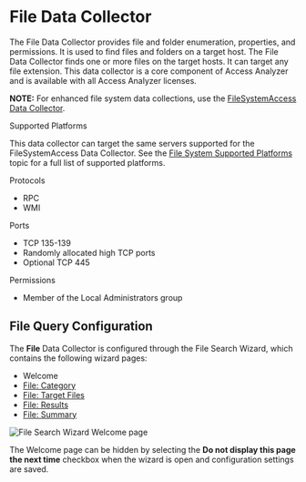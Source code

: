 # File Data Collector

The File Data Collector provides file and folder enumeration, properties, and permissions. It is
used to find files and folders on a target host. The File Data Collector finds one or more files on
the target hosts. It can target any file extension. This data collector is a core component of
Access Analyzer and is available with all Access Analyzer licenses.

**NOTE:** For enhanced file system data collections, use the
[FileSystemAccess Data Collector](/docs/accessanalyzer/12.0/admin/datacollector/fsaa/overview.md).

Supported Platforms

This data collector can target the same servers supported for the FileSystemAccess Data Collector.
See the [File System Supported Platforms](/docs/accessanalyzer/12.0/requirements/target/filesystems.md) topic for a
full list of supported platforms.

Protocols

- RPC
- WMI

Ports

- TCP 135-139
- Randomly allocated high TCP ports
- Optional TCP 445

Permissions

- Member of the Local Administrators group

## File Query Configuration

The **File** Data Collector is configured through the File Search Wizard, which contains the
following wizard pages:

- Welcome
- [File: Category](/docs/accessanalyzer/12.0/admin/datacollector/file/category.md)
- [File: Target Files](/docs/accessanalyzer/12.0/admin/datacollector/file/targetfiles.md)
- [File: Results](/docs/accessanalyzer/12.0/admin/datacollector/file/results.md)
- [File: Summary](/docs/accessanalyzer/12.0/admin/datacollector/file/summary.md)

![File Search Wizard Welcome page](/img/product_docs/accessanalyzer/12.0/admin/datacollector/file/welcome.webp)

The Welcome page can be hidden by selecting the **Do not display this page the next time** checkbox
when the wizard is open and configuration settings are saved.

